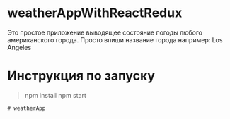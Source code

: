 # weatherAppWithReactRedux
Это простое приложение выводящее состояние погоды любого американского города.
Просто впиши название города например: Los Angeles 

# Инструкция по запуску

> npm install
> npm start
```
# weatherApp
